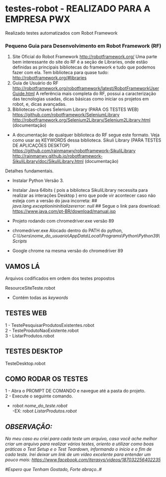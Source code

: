 # testes-robot -  REALIZADO PARA A EMPRESA PWX #

Realizado testes automatizados com Robot Framework 

### Pequeno Guia para Desenvolvimento em Robot Framework (RF) ##

1) Site Oficial do Robot Framework
http://robotframework.org/
Uma parte bem interessante do site do RF é a seção de Libraries, onde estão definidas as principais bibliotecas do framework e tudo que podemos fazer com ela. Tem biblioteca para quase tudo: http://robotframework.org/#libraries
2) Guia de Usuário do RF http://robotframework.org/robotframework/latest/RobotFrameworkUserGuide.html
A referência mais completa do RF, possui a caracterização das tecnologias usadas, dicas básicas como iniciar os projetos em robot, e, dicas avançadas.
3) Bibliotecas-chaves Selenium Library (PARA OS TESTES WEB) https://github.com/robotframework/SeleniumLibrary
http://robotframework.org/Selenium2Library/Selenium2Library.html (documentação)
- A documentação de qualquer biblioteca do RF segue este formato. Veja como usar as KEYWORDS dessa biblioteca.
Sikuli Library (PARA TESTES DE APLICAÇÕES DESKTOP) https://github.com/rainmanwy/robotframework-SikuliLibrary
http://rainmanwy.github.io/robotframework-SikuliLibrary/doc/SikuliLibrary.html (documentação)


Detalhes fundamentais.
- Instalar Python Versão 3.
- Instalar Java 64bits ( pois a biblioteca SikuliLibrary necessita para realizar as interações Desktop )
 erro que pode vir acontecer caso não esteja com a versão do java incorreta: ## <i>java.lang.exceptionininitializererror: null</i>  ##
 Segue o link para download:
 https://www.java.com/pt-BR/download/manual.jsp
 
 - Projeto rodando com chromedriver.exe versão 89
 - chromedriver.exe Alocado dentro do PATH do python, <i>C:\Users\nome_do_usuario\AppData\Local\Programs\Python\Python39\Scripts</i> <BR>  
 - Google chrome na mesma versão do chromedriver 89
 
  
## VAMOS LÁ ##

Arquivos codificados em ordem dos testes propostos

ResourceSiteTeste.robot
- Contém todas as <i>keywords</i>

## TESTES WEB ##
1 - TestePesquisarProdutosExistentes.robot <BR>
2 - TesteProdutoNaoExistente.robot <BR>
3 - ListarProdutos.robot
 
 
## TESTES DESKTOP ##
TesteDesktop.robot

## COMO RODAR OS TESTES ##

1 -  Abra o PROMPT DE COMANDO e navegue até a pasta do projeto. <BR>
2 -  Execute o seguinte comando. <BR>

-  robot <i>nome_do_teste.robot</i><BR>
-EX: robot <i>ListarProdutos.robot<i>
 
 ## OBSERVAÇÃO: ##
 
 No meu caso eu criei para cada teste um arquivo, caso você ache melhor criar um arquivo para realizar vários testes, oriento a utilizar
 como boas práticas o Test Setup e o Test Teardown, informando o início e o fim de cada teste. 
 Irei deixar um link de um vídeo excelente para entender um pouco mais: https://www.facebook.com/iterasys/videos/187032256402235 
 
 #Espero que Tenham Gostado, Forte abraço..#





 
 
